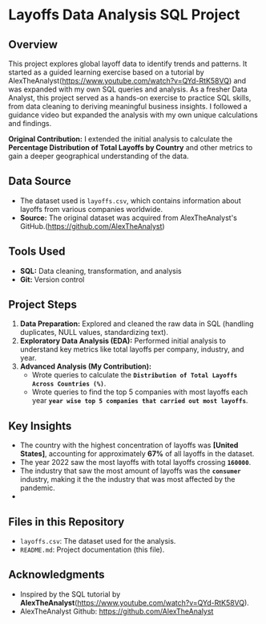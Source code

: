 # Layoffs Data Analysis SQL Project

## Overview
This project explores global layoff data to identify trends and patterns. It started as a guided learning exercise based on a tutorial by AlexTheAnalyst(https://www.youtube.com/watch?v=QYd-RtK58VQ) and was expanded with my own SQL queries and analysis. 
As a fresher Data Analyst, this project served as a hands-on exercise to practice SQL skills, from data cleaning to deriving meaningful business insights. I followed a guidance video but expanded the analysis with my own unique calculations and findings.

**Original Contribution:** I extended the initial analysis to calculate the **Percentage Distribution of Total Layoffs by Country** and other metrics to gain a deeper geographical understanding of the data.

## Data Source
*   The dataset used is `layoffs.csv`, which contains information about layoffs from various companies worldwide.
  *   **Source:** The original dataset was acquired from AlexTheAnalyst's GitHub.(https://github.com/AlexTheAnalyst)

## Tools Used
*   **SQL:** Data cleaning, transformation, and analysis
*   **Git:** Version control

## Project Steps
1.  **Data Preparation:** Explored and cleaned the raw data in SQL (handling duplicates, NULL values, standardizing text).
2.  **Exploratory Data Analysis (EDA):** Performed initial analysis to understand key metrics like total layoffs per company, industry, and year.
3.  **Advanced Analysis (My Contribution):**
    *   Wrote queries to calculate the **`Distribution of Total Layoffs Across Countries (%)`**.
    *   Wrote queries to find the top 5 companies with most layoffs each  year **`year wise top 5 companies that carried out most layoffs`**.
      
## Key Insights
*   The country with the highest concentration of layoffs was **[United States]**, accounting for approximately **67%** of all layoffs in the dataset.
*   The year 2022 saw the most layoffs with total layoffs crossing **`160000`**.
*   The industry that saw the most amount of layoffs was the **`consumer`** industry, making it the the industry that was most affected by the pandemic.
*   

## Files in this Repository
*   `layoffs.csv`: The dataset used for the analysis.
*   `README.md`: Project documentation (this file).

## Acknowledgments
*   Inspired by the SQL tutorial by **AlexTheAnalyst**(https://www.youtube.com/watch?v=QYd-RtK58VQ).
*   AlexTheAnalyst Github: https://github.com/AlexTheAnalyst
